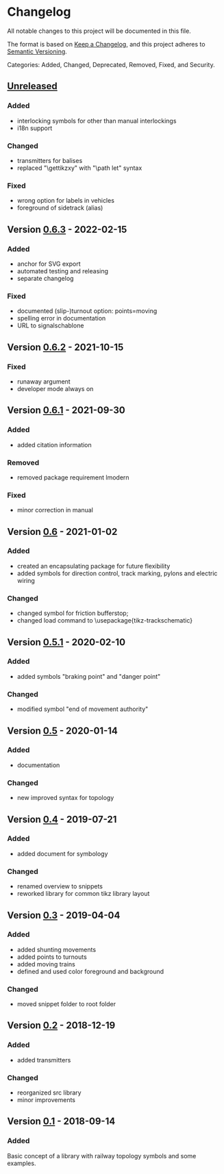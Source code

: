 # Changelog
All notable changes to this project will be documented in this file.

The format is based on [Keep a Changelog](https://keepachangelog.com/en/1.0.0/),
and this project adheres to [Semantic Versioning](https://semver.org/spec/v2.0.0.html).

Categories: Added, Changed, Deprecated, Removed, Fixed, and Security.

## [Unreleased]

### Added
 
 * interlocking symbols for other than manual interlockings
 * i18n support

### Changed
  
  * transmitters for balises
  * replaced "\gettikzxy" with "\path let" syntax

### Fixed

  * wrong option for labels in vehicles
  * foreground of sidetrack (alias)

## Version [0.6.3] - 2022-02-15

### Added

  * anchor for SVG export
  * automated testing and releasing
  * separate changelog

### Fixed

  * documented (slip-)turnout option: points=moving
  * spelling error in documentation
  * URL to signalschablone


## Version [0.6.2] - 2021-10-15

### Fixed

  * runaway argument
  * developer mode always on 


## Version [0.6.1] - 2021-09-30

### Added

  * added citation information

### Removed
  
  * removed package requirement lmodern

### Fixed

  * minor correction in manual


## Version [0.6] - 2021-01-02

### Added

  * created an encapsulating package for future flexibility
  * added symbols for direction control, track marking, pylons and electric wiring

### Changed

  * changed symbol for friction bufferstop;
  * changed load command to \usepackage{tikz-trackschematic}


## Version [0.5.1] - 2020-02-10
  
### Added

  * added symbols "braking point" and "danger point"

### Changed
 
  * modified symbol "end of movement authority"


## Version [0.5] - 2020-01-14

### Added

  * documentation

### Changed

  * new improved syntax for topology


## Version [0.4] - 2019-07-21

### Added

  * added document for symbology

### Changed

  * renamed overview to snippets
  * reworked library for common tikz library layout


## Version [0.3] - 2019-04-04

### Added

  * added shunting movements
  * added points to turnouts
  * added moving trains
  * defined and used color foreground and background

### Changed

  * moved snippet folder to root folder


## Version [0.2] - 2018-12-19

### Added

  * added transmitters

### Changed

  * reorganized src library
  * minor improvements


## Version [0.1] - 2018-09-14

### Added

  Basic concept of a library with railway topology symbols and some examples.


[Unreleased]: https://github.com/railtoolkit/tikz-trackschematic/compare/v0.6.3...master
[0.6.3]: https://github.com/railtoolkit/tikz-trackschematic/compare/v0.6.2...v0.6.3
[0.6.2]: https://github.com/railtoolkit/tikz-trackschematic/compare/v0.6.1...v0.6.2
[0.6.1]: https://github.com/railtoolkit/tikz-trackschematic/compare/v0.6...v0.6.1
[0.6]: https://github.com/railtoolkit/tikz-trackschematic/compare/v0.5.1...v0.6
[0.5.1]: https://github.com/railtoolkit/tikz-trackschematic/compare/v0.5...v0.5.1
[0.5]: https://github.com/railtoolkit/tikz-trackschematic/compare/v0.4...v0.5
[0.4]: https://github.com/railtoolkit/tikz-trackschematic/compare/v0.3...v0.4
[0.3]: https://github.com/railtoolkit/tikz-trackschematic/compare/v0.2...v0.3
[0.2]: https://github.com/railtoolkit/tikz-trackschematic/compare/v0.1...v0.2
[0.1]: https://github.com/railtoolkit/tikz-trackschematic/releases/tag/v0.1